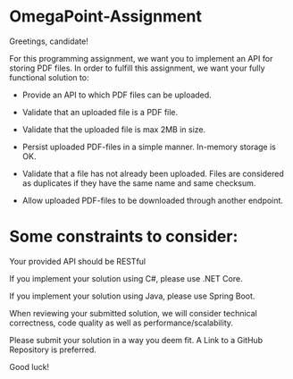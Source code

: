 # OmegaPoint-Assignment

Greetings, candidate!



For this programming assignment, we want you to implement an API for storing PDF files. In order to fulfill this assignment, we want your fully functional solution to:

* Provide an API to which PDF files can be uploaded.

* Validate that an uploaded file is a PDF file.

* Validate that the uploaded file is max 2MB in size.

* Persist uploaded PDF-files in a simple manner. In-memory storage is OK.

* Validate that a file has not already been uploaded. Files are considered as duplicates if they have the same name and same checksum.

* Allow uploaded PDF-files to be downloaded through another endpoint.

# Some constraints to consider:

Your provided API should be RESTful

If you implement your solution using C#, please use .NET Core.

If you implement your solution using Java, please use Spring Boot.

When reviewing your submitted solution, we will consider technical correctness, code quality as well as performance/scalability.

Please submit your solution in a way you deem fit. A Link to a GitHub Repository is preferred.

Good luck!